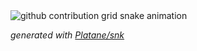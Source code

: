 <picture>
  <source media="(prefers-color-scheme: dark)" srcset="https://raw.githubusercontent.com/platane/platane/output/github-contribution-grid-snake-dark.svg">
  <source media="(prefers-color-scheme: light)" srcset="[https://raw.githubusercontent.com/platane/platane/output/github-contribution-grid-snake.svg](https://raw.githubusercontent.com/dvitanov/snake-contribution-grid/40ffc3c7f0b1741efc2ab52665275e0ef028e3a4/github-contribution-grid-snake.svg?token=AALUYTZQQ54N26NC5AND2QTE37T2W)">
  <img alt="github contribution grid snake animation" src="[https://raw.githubusercontent.com/platane/platane/output/github-contribution-grid-snake.svg](https://raw.githubusercontent.com/dvitanov/snake-contribution-grid/40ffc3c7f0b1741efc2ab52665275e0ef028e3a4/github-contribution-grid-snake.svg?token=AALUYTZQQ54N26NC5AND2QTE37T2W)https://raw.githubusercontent.com/dvitanov/snake-contribution-grid/40ffc3c7f0b1741efc2ab52665275e0ef028e3a4/github-contribution-grid-snake.svg?token=AALUYTZQQ54N26NC5AND2QTE37T2W">
</picture>

_generated with [Platane/snk](https://github.com/Platane/snk)_
